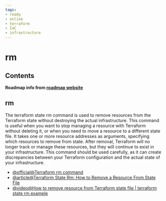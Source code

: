 ```yaml
---
tags:
- ready
- online
- terraform
- IaC
- infrastructure
---
```


# rm

## Contents

__Roadmap info from [roadmap website](https://roadmap.sh/terraform/rm@uR6Vjm8cek9JRzZV0iTXh)__

## rm

The terraform state rm command is used to remove resources from the Terraform state without destroying the actual infrastructure. This command is useful when you want to stop managing a resource with Terraform without deleting it, or when you need to move a resource to a different state file. It takes one or more resource addresses as arguments, specifying which resources to remove from state. After removal, Terraform will no longer track or manage these resources, but they will continue to exist in your infrastructure. This command should be used carefully, as it can create discrepancies between your Terraform configuration and the actual state of your infrastructure.

* [@official@Terraform rm command](https://developer.hashicorp.com/terraform/cli/commands/state/rm)
* [@article@Terraform State Rm: How to Remove a Resource From State File](https://spacelift.io/blog/terraform-state-rm)
* [@video@How to remove resource from Terraform state file | terraform state rm example](https://www.youtube.com/watch?v=uK__Ls6an1c)

